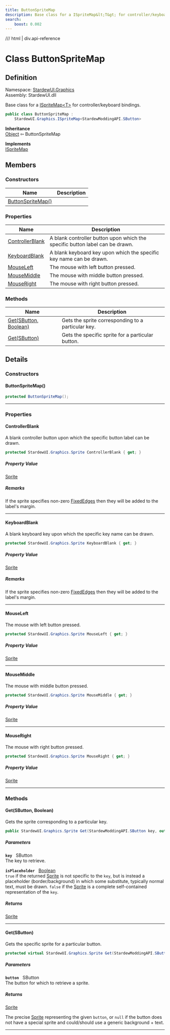 ```yaml
---
title: ButtonSpriteMap
description: Base class for a ISpriteMap&lt;T&gt; for controller/keyboard bindings.
search:
    boost: 0.002
---
```


<link rel="stylesheet" href="/StardewUI/stylesheets/reference.css" />

/// html | div.api-reference

# Class ButtonSpriteMap

## Definition

<div class="api-definition" markdown>

Namespace: [StardewUI.Graphics](index.md)  
Assembly: StardewUI.dll  

</div>

Base class for a [ISpriteMap&lt;T&gt;](ispritemap-1.md) for controller/keyboard bindings.

```cs
public class ButtonSpriteMap : 
    StardewUI.Graphics.ISpriteMap<StardewModdingAPI.SButton>
```

**Inheritance**  
[Object](https://learn.microsoft.com/en-us/dotnet/api/system.object) ⇦ ButtonSpriteMap

**Implements**  
[ISpriteMap](ispritemap-1.md)<SButton>

## Members

### Constructors

 | Name | Description |
| --- | --- |
| [ButtonSpriteMap()](#buttonspritemap) |  | 

### Properties

 | Name | Description |
| --- | --- |
| [ControllerBlank](#controllerblank) | A blank controller button upon which the specific button label can be drawn. | 
| [KeyboardBlank](#keyboardblank) | A blank keyboard key upon which the specific key name can be drawn. | 
| [MouseLeft](#mouseleft) | The mouse with left button pressed. | 
| [MouseMiddle](#mousemiddle) | The mouse with middle button pressed. | 
| [MouseRight](#mouseright) | The mouse with right button pressed. | 

### Methods

 | Name | Description |
| --- | --- |
| [Get(SButton, Boolean)](#getsbutton-boolean) | Gets the sprite corresponding to a particular key. | 
| [Get(SButton)](#getsbutton) | Gets the specific sprite for a particular button. | 

## Details

### Constructors

#### ButtonSpriteMap()



```cs
protected ButtonSpriteMap();
```

-----

### Properties

#### ControllerBlank

A blank controller button upon which the specific button label can be drawn.

```cs
protected StardewUI.Graphics.Sprite ControllerBlank { get; }
```

##### Property Value

[Sprite](sprite.md)

##### Remarks

If the sprite specifies non-zero [FixedEdges](sprite.md#fixededges) then they will be added to the label's margin.

-----

#### KeyboardBlank

A blank keyboard key upon which the specific key name can be drawn.

```cs
protected StardewUI.Graphics.Sprite KeyboardBlank { get; }
```

##### Property Value

[Sprite](sprite.md)

##### Remarks

If the sprite specifies non-zero [FixedEdges](sprite.md#fixededges) then they will be added to the label's margin.

-----

#### MouseLeft

The mouse with left button pressed.

```cs
protected StardewUI.Graphics.Sprite MouseLeft { get; }
```

##### Property Value

[Sprite](sprite.md)

-----

#### MouseMiddle

The mouse with middle button pressed.

```cs
protected StardewUI.Graphics.Sprite MouseMiddle { get; }
```

##### Property Value

[Sprite](sprite.md)

-----

#### MouseRight

The mouse with right button pressed.

```cs
protected StardewUI.Graphics.Sprite MouseRight { get; }
```

##### Property Value

[Sprite](sprite.md)

-----

### Methods

#### Get(SButton, Boolean)

Gets the sprite corresponding to a particular key.

```cs
public StardewUI.Graphics.Sprite Get(StardewModdingAPI.SButton key, out System.Boolean isPlaceholder);
```

##### Parameters

**`key`** &nbsp; SButton  
The key to retrieve.

**`isPlaceholder`** &nbsp; [Boolean](https://learn.microsoft.com/en-us/dotnet/api/system.boolean)  
`true` if the returned [Sprite](sprite.md) is not specific to the `key`, but is instead a placeholder (border/background) in which some substitute, typically normal text, must be drawn. `false` if the [Sprite](sprite.md) is a complete self-contained representation of the `key`.

##### Returns

[Sprite](sprite.md)

-----

#### Get(SButton)

Gets the specific sprite for a particular button.

```cs
protected virtual StardewUI.Graphics.Sprite Get(StardewModdingAPI.SButton button);
```

##### Parameters

**`button`** &nbsp; SButton  
The button for which to retrieve a sprite.

##### Returns

[Sprite](sprite.md)

  The precise [Sprite](sprite.md) representing the given `button`, or `null` if the button does not have a special sprite and could/should use a generic background + text.

-----

